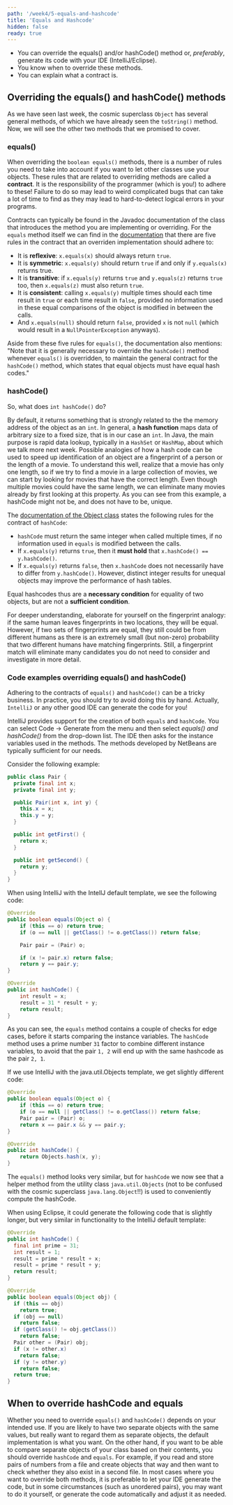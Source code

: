 ```yaml
---
path: '/week4/5-equals-and-hashcode'
title: 'Equals and Hashcode'
hidden: false
ready: true
---
```


<text-box variant='learningObjectives' name='Learning Objectives'>

 - You can override the equals() and/or hashCode() method or, *preferably*, generate its code with your IDE (IntelliJ/Eclipse).
 - You know when to override these methods.
 - You can explain what a contract is.

</text-box>

## Overriding the equals() and hashCode() methods
As we have seen last week, the cosmic superclass `Object` has several general methods, of which we have already seen the `toString()` method. Now, we will see the other two methods that we promised to cover.

### equals()
When overriding the `boolean equals()` methods, there is a number of rules you need to take into account if you want to let other classes use your objects.
These rules that are related to overriding methods are called a **contract**. It is the responsibility of the programmer (which is you!) to adhere to these!
Failure to do so may lead to weird complicated bugs that can take a lot of time to find as they may lead to hard-to-detect logical errors in your programs.

Contracts can typically be found in the Javadoc documentation of the class that introduces the method you are implementing or overriding.
For the `equals` method itself we can find in the [documentation](https://docs.oracle.com/javase/8/docs/api/java/lang/Object.html)
that there are five rules in the contract that an overriden implementation should adhere to:

- It is **reflexive**: `x.equals(x)` should always return `true`.
- It is **symmetric**: `x.equals(y)` should return `true` if and only if `y.equals(x)` returns true.
- It is **transitive**: if `x.equals(y)` returns `true` and `y.equals(z)` returns `true` too, then `x.equals(z)` must also return `true`.
- It is **consistent**: calling `x.equals(y)` multiple times should each time result in `true` or each time result in `false`, provided no information used in these equal comparisons of the object is modified in between the calls.
- And `x.equals(null)` should return `false`, provided `x` is not `null` (which would result in a `NullPointerException` anyways).

Aside from these five rules for `equals()`, the documentation also mentions: "Note that it is generally necessary to override the `hashCode()` method whenever `equals()` is overridden, to maintain the general contract for the `hashCode()` method, which states that equal objects must have equal hash codes."

### hashCode()
So, what does `int hashCode()` do?

By default, it returns something that is strongly related to the the memory address of the object as an `int`. In general, a **hash function** maps data of arbitrary size to a fixed size, that is in our case an `int`.
In Java, the main purpose is rapid data lookup, typically in a `HashSet` or `HashMap`, about which we talk more next week. Possible analogies of how a hash code can be used to speed up identification of an object
are a fingerprint of a person or the length of a movie.
To understand this well, realize that a movie has only one length, so if we try to find a movie in a large collection of movies, we can start by looking for movies that have the correct length.
Even though multiple movies could have the same length, we can eliminate many movies already by first looking at this property. As you can see from this example, a hashCode might not be, and does not have to be, unique.

The [documentation of the Object class](https://docs.oracle.com/javase/8/docs/api/java/lang/Object.html) states the following rules for the contract of `hashCode`:

- `hashCode` must return the same integer when called multiple times, if no information used in `equals` is modified between the calls.
- If `x.equals(y)` returns `true`, then it **must hold** that `x.hashCode() == y.hashCode()`.
- If `x.equals(y)` returns `false`, then `x.hashCode` does not necessarily have to differ from `y.hashCode()`. However, distinct integer results for unequal objects may improve the performance of hash tables.

Equal hashcodes thus are a **necessary condition** for equality of two objects, but are not a **sufficient condition**.

For deeper understanding, elaborate for yourself on the fingerprint analogy: if the same human leaves fingerprints in two locations, they will be equal. However, if two sets of fingerprints are equal, they still could be from different humans as there is an extremely small (but non-zero) probability that two different humans have matching fingerprints. Still, a fingerprint match will eliminate many candidates you do not need to consider and investigate in more detail.

### Code examples overriding equals() and hashCode()
Adhering to the contracts of `equals()` and `hashCode()` can be a tricky business. In practice, you should try to avoid doing this by hand. Actually, `IntelliJ` or any other good IDE can generate the code for you!

<text-box variant='hint' name='Assisted creation of the equals method and hashCode '>

IntelliJ provides support for the creation of both `equals` and `hashCode`. You can select Code -> Generate from the menu and then select *equals() and hashCode()* from the drop-down list.
The IDE then asks for the instance variables used in the methods. The methods developed by NetBeans are typically sufficient for our needs.

</text-box>

Consider the following example:

```java
public class Pair {
  private final int x;
  private final int y;

  public Pair(int x, int y) {
    this.x = x;
    this.y = y;
  }

  public int getFirst() {
    return x;
  }

  public int getSecond() {
    return y;
  }
}
```

When using IntelliJ with the IntellJ default template, we see the following code:


```java
@Override
public boolean equals(Object o) {
    if (this == o) return true;
    if (o == null || getClass() != o.getClass()) return false;

    Pair pair = (Pair) o;

    if (x != pair.x) return false;
    return y == pair.y;
}

@Override
public int hashCode() {
    int result = x;
    result = 31 * result + y;
    return result;
}
```

As you can see, the `equals` method contains a couple of checks for
edge cases, before it starts comparing the instance variables.
The `hashCode` method uses a prime number `31` factor to combine
different instance variables, to avoid that the pair `1, 2` will
end up with the same hashcode as the pair `2, 1`.

If we use IntelliJ with the java.util.Objects template, we get
slightly different code:

```java
@Override
public boolean equals(Object o) {
    if (this == o) return true;
    if (o == null || getClass() != o.getClass()) return false;
    Pair pair = (Pair) o;
    return x == pair.x && y == pair.y;
}

@Override
public int hashCode() {
    return Objects.hash(x, y);
}
```

The `equals()` method looks very similar, but for `hashCode` we
now see that a helper method from the utility class `java.util.Objects`
(not to be confused with the cosmic superclass `java.lang.Object`!!)
is used to conveniently compute the hashCode.

When using Eclipse, it could generate the following code that is slightly longer,
but very similar in functionality to the IntelliJ default template:

```java
@Override
public int hashCode() {
  final int prime = 31;
  int result = 1;
  result = prime * result + x;
  result = prime * result + y;
  return result;
}

@Override
public boolean equals(Object obj) {
  if (this == obj)
    return true;
  if (obj == null)
    return false;
  if (getClass() != obj.getClass())
    return false;
  Pair other = (Pair) obj;
  if (x != other.x)
    return false;
  if (y != other.y)
    return false;
  return true;
}
```

## When to override hashCode and equals

Whether you need to override `equals()` and `hashCode()` depends on your intended use. If you are likely to have two separate objects with the same values, but really want to regard them as separate objects, the default implementation is what you want.
On the other hand, if you want to be able to compare separate objects of your class based on their contents, you should override `hashCode` and `equals`.
For example, if you read and store pairs of numbers from a file and create objects that way and then want to check whether they also exist in a second file.
In most cases where you want to override both methods, it is preferable to let your IDE generate the code, but in some circumstances (such as unordered pairs), you may want to do it yourself, or generate the code automatically and adjust it as needed.
